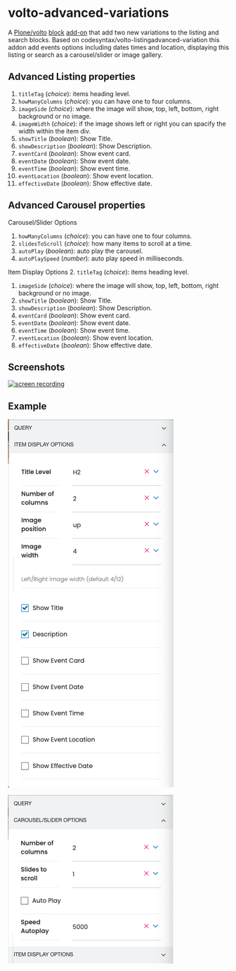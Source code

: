# volto-advanced-variations

A [Plone/volto](https://plone.org/why-plone) [block](https://6.dev-docs.plone.org/volto/blocks/index.html) [add-on](https://6.dev-docs.plone.org/volto/addons/index.html) that add two new variations to the listing and search blocks.
Based on codesyntax/volto-listingadvanced-variation this addon add events options including dates times and location, displaying this listing or search as a carousel/slider or image gallery.

## Advanced Listing properties

1. `titleTag` (_choice_): items heading level.
1. `howManyColumns` (_choice_): you can have one to four columns.
1. `imageSide` (_choice_): where the image will show, top, left, bottom, right background or no image.
1. `imageWidth` (_choice_): if the image shows left or right you can spacify the width within the item div.
1. `showTitle` (_boolean_): Show Title.
1. `showDescription` (_boolean_): Show Description.
1. `eventCard` (_boolean_): Show event card.
1. `eventDate` (_boolean_): Show event date.
2. `eventTime` (_boolean_): Show event time.
2. `eventLocation` (_boolean_): Show event location.
3. `effectiveDate` (_boolean_): Show effective date.

## Advanced Carousel properties

Carousel/Slider Options
1. `howManyColumns` (_choice_): you can have one to four columns.
1. `slidesToScroll` (_choice_): how many items to scroll at a time.
2. `autoPlay` (_boolean_): auto play the carousel.
3. `autoPlaySpeed` (_number_): auto play speed in milliseconds.

Item Display Options
2. `titleTag` (_choice_): items heading level.
1. `imageSide` (_choice_): where the image will show, top, left, bottom, right background or no image.
1. `showTitle` (_boolean_): Show Title.
1. `showDescription` (_boolean_): Show Description.
1. `eventCard` (_boolean_): Show event card.
1. `eventDate` (_boolean_): Show event date.
2. `eventTime` (_boolean_): Show event time.
2. `eventLocation` (_boolean_): Show event location.
3. `effectiveDate` (_boolean_): Show effective date.

## Screenshots
[![screen recording](https://img.youtube.com/vi/KhnCCyNOu28/0.jpg)](https://youtu.be/KhnCCyNOu28)

## Example

![listing options](./listing-options.png)

![carousel options](./carousel-options.png)
